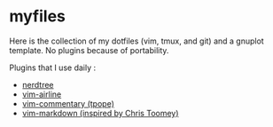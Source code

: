 myfiles
=======

Here is the collection of my dotfiles (vim, tmux, and git) and a gnuplot template. No plugins because of portability.

Plugins that I use daily :

* [nerdtree](https://github.com/scrooloose/nerdtree)
* [vim-airline](https://github.com/vim-airline/vim-airline)
* [vim-commentary (tpope)](https://github.com/tpope/vim-commentary)
* [vim-markdown (inspired by Chris Toomey)](https://github.com/thomascarreau/vim-markdown)
